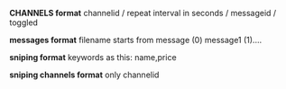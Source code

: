 

**CHANNELS format**
channelid / repeat interval in seconds / messageid / toggled

**messages format**
filename starts from message (0) message1 (1)....

**sniping format**
keywords as this: name,price

**sniping channels format**
only channelid
